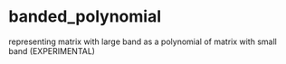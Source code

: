 # banded_polynomial
representing matrix with large band as a polynomial of matrix with small band (EXPERIMENTAL)
